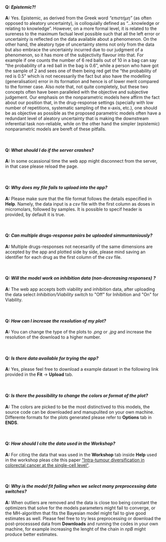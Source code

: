 #### Q: *Epistemic?!*

**A:** Yes. Epistemic, as derived from the Greek word *“επιστήμη”* (as often opposed to aleatory uncertainty), is colloquially defined as “…knowledge or relating to knowledge”. However, on a more formal level, it is related to the sureness to the maximum factual level possible such that all the left error or uncertainty is reflected on the data available about a phenomenon. On the other hand, the aleatory type of uncertainty stems not only from the data but also embrace the uncertainty incurred due to our judgment of a phenomenon, so it has more of the subjectivity flavour into that. For example if one counts the number of 6 red balls out of 10 in a bag can say “the probability of a red ball in the bag is 0.6”, while a person who have got the sample of 2 and sees one of them being red get the “the probability of red is 0.5" which is not necessarily the fact but also have the modelling (generalisation) error in its formation and hence is of lower merit compared to the former case. Also note that, not quite completely, but these two concepts often have been paralleled with the objective and subjective judgement. Our emphasis on the nonparametric models here affirm the fact about our position that, in the drug-response settings (specially with low number of repetitions, systematic sampling of the x-axis, etc.), one should be as objective as possible as the proposed parametric models often have a redundant level of aleatory uncertainty that is making the downstream inferential task non-reliable, while on the other hand the simpler (epistemic) nonparametric models are bereft of these pitfalls.

<br/>

#### Q: *What should I do if the server crashes?*

**A:** In some ocassional time the web app might disconnect from the server, in that case please reload the page.

<br/>

#### Q: *Why does my file fails to upload into the app?*

**A:** Please make sure that the file format follows the details especified in **Help**. Namely, the data input is a *csv* file with the first column as doses in micromolars​, followed by samples. It is possible to specif header is provided, by default it is true.

<br/>

#### Q: *Can multiple drugs-response pairs be uploaded simmuntaniously?*

**A:** Multiple drugs-responses not necesarilly of the same dimensions are accepted by the app and plotted side by side, please mind saving an identifier for each drug as the first column of the *csv* file.

<br/>

#### Q: *Will the model work on inhibition data (non-decreasing responses) ?*

**A:** The web app accepts both viability and inhibition data, after uploading the data select *Inhibition/Viability* switch to "Off" for Inhibition and "On" for Viability. 

<br/>

#### Q: *How can I incresae the resolution of my plot?*

**A:** You can change the type of the plots to *.png* or *.jpg* and increase the resolution of the download to a higher number.

<br/>

#### Q: *Is there data available for trying the app?*

**A:** Yes, please feel free to download a example dataset in the following link provided in the **Fit**  &#8594; **Upload** tab.

<br/>

#### Q: *Is there the possibility to change the colors or format of the plot?*

**A:** The colors are picked to be the most distinctived to this models, the source code can be downloaded and manupulited on your own machine. Differente formats for the plots generated please refer to **Options** tab in **ENDS**.

<br/>

#### Q: *How should I cite the data used in the Workshop?*

**A:** For citing the data that was used in the **Workshop** tab inside **Help**  used in the workshop pleas cite this paper ["Intra-tumour diversification in colorectal cancer at the single-cell level"](https://www.nature.com/articles/s41586-018-0024-3).

<br/>

#### Q: *Why is the model fit failing when we select many preprocessing data switches?*

**A:** When outliers are removed and the data is close too being constant the optimizers that solve for the models parameters might fail to converge, or the MH-algorithm that fits the Bayesian model might fail to give good estimates as well. Please feel free to try less preprocessing or download the post-processsed data from **Downloads** and running the codes in your own machine, for example increasing the lenght of the chain in *npB* might produce better estimates. 

<br/>
